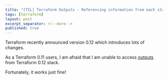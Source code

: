 ```yaml
---
title: "[TIL] Terraform Outputs - Referencing information from each stack"
tags: [terraform]
layout: post
excerpt_separator: <!--more-->
published: true
---
```


Terraform recently announced version 0.12 which introduces lots of changes.  
<!--more-->
As a Terraform 0.11 users, I am afraid that I am unable to access [outputs](https://learn.hashicorp.com/terraform/getting-started/outputs.html#defining-outputs) from Terraform 0.12 stack.

Fortunately, it works just fine!